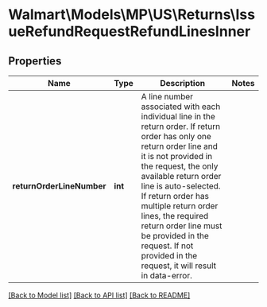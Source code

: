 # Walmart\Models\MP\US\Returns\IssueRefundRequestRefundLinesInner

## Properties

Name | Type | Description | Notes
------------ | ------------- | ------------- | -------------
**returnOrderLineNumber** | **int** | A line number associated with each individual line in the return order. If return order has only one return order line and it is not provided in the request, the only available return order line is auto-selected. If return order has multiple return order lines, the required return order line must be provided in the request. If not provided in the request, it will result in data-error. |


[[Back to Model list]](./) [[Back to API list]](../../../../../README.md#supported-apis) [[Back to README]](../../../../../README.md)
